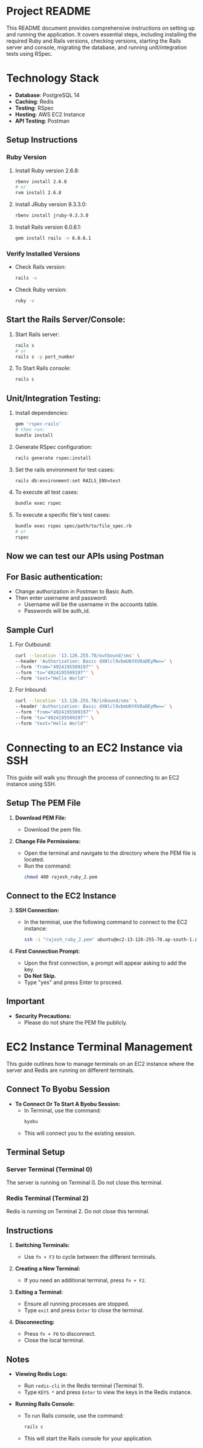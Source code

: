 # Project README

This README document provides comprehensive instructions on setting up and running the application. It covers essential steps, including installing the required Ruby and Rails versions, checking versions, starting the Rails server and console, migrating the database, and running unit/integration tests using RSpec.


# Technology Stack

- **Database**: PostgreSQL 14
- **Caching**: Redis
- **Testing**: RSpec
- **Hosting**: AWS EC2 Instance
- **API Testing**: Postman



## Setup Instructions

### Ruby Version

1. Install Ruby version 2.6.8:

    ```bash
    rbenv install 2.6.8
    # or
    rvm install 2.6.8
    ```

2. Install JRuby version 9.3.3.0:

    ```bash
    rbenv install jruby-9.3.3.0
    ```

3. Install Rails version 6.0.6.1:

    ```bash
    gem install rails -v 6.0.6.1
    ```

### Verify Installed Versions

- Check Rails version:

    ```bash
    rails -v
    ```

- Check Ruby version:

    ```bash
    ruby -v
    ```

## Start the Rails Server/Console:

1. Start Rails server:

    ```bash
    rails s
    # or 
    rails s -p port_number
    ```

2. To Start Rails console:

    ```bash
    rails c
    ```

## Unit/Integration Testing:

1. Install dependencies:

    ```bash
    gem 'rspec-rails'
    # then run: 
    bundle install
    ```

2. Generate RSpec configuration:

    ```bash
    rails generate rspec:install
    ```

3. Set the rails environment for test cases:

    ```bash
    rails db:environment:set RAILS_ENV=test
    ```

4. To execute all test cases:

    ```bash
    bundle exec rspec
    ```

5. To execute a specific file's test cases:

    ```bash
    bundle exec rspec spec/path/to/file_spec.rb
    # or 
    rspec
    ```

## Now we can test our APIs using Postman

## For Basic authentication:

- Change authorization in Postman to Basic Auth.
- Then enter username and password:
    - Username will be the username in the accounts table.
    - Passwords will be auth_id.

## Sample Curl 

1. For Outbound:

    ```bash
    curl --location '13.126.255.78/outbound/sms' \
    --header 'Authorization: Basic dXNlcl9vbmU6YXV0aDEyMw==' \
    --form 'from="4924195509197"' \
    --form 'to="4924195509197"' \
    --form 'text="Hello World"'
    ```

2. For Inbound:

    ```bash
    curl --location '13.126.255.78/inbound/sms' \
    --header 'Authorization: Basic dXNlcl9vbmU6YXV0aDEyMw==' \
    --form 'from="4924195509197"' \
    --form 'to="4924195509197"' \
    --form 'text="Hello World"'
    ```

# Connecting to an EC2 Instance via SSH

This guide will walk you through the process of connecting to an EC2 instance using SSH.

## Setup The PEM File

1. **Download PEM File:**
   - Download the pem file.

2. **Change File Permissions:**
   - Open the terminal and navigate to the directory where the PEM file is located.
   - Run the command:
     ```bash
     chmod 400 rajesh_ruby_2.pem
     ```

## Connect to the EC2 Instance

3. **SSH Connection:**
   - In the terminal, use the following command to connect to the EC2 instance:
     ```bash
     ssh -i "rajesh_ruby_2.pem" ubuntu@ec2-13-126-255-78.ap-south-1.compute.amazonaws.com
     ```

4. **First Connection Prompt:**
   - Upon the first connection, a prompt will appear asking to add the key.
   - **Do Not Skip.**
   - Type "yes" and press Enter to proceed.


## Important
- **Security Precautions:**
  - Please do not share the PEM file publicly.


# EC2 Instance Terminal Management

This guide outlines how to manage terminals on an EC2 instance where the server and Redis are running on different terminals.

## Connect To Byobu Session

- **To Connect Or To Start A Byobu Session:**
  - In Terminal, use the command:
    ```bash
    byobu
    ```
  - This will connect you to the existing session.

## Terminal Setup

### Server Terminal (Terminal 0)
The server is running on Terminal 0. Do not close this terminal.

### Redis Terminal (Terminal 2)
Redis is running on Terminal 2. Do not close this terminal.

## Instructions
1. **Switching Terminals:**
   - Use `fn + F3` to cycle between the different terminals.
   
2. **Creating a New Terminal:**
   - If you need an additional terminal, press `fn + F2`.
   
3. **Exiting a Terminal:**
   - Ensure all running processes are stopped.
   - Type `exit` and press `Enter` to close the terminal.

4. **Disconnecting:**
   - Press `fn + F6` to disconnect.
   - Close the local terminal.

## Notes
- **Viewing Redis Logs:**
  - Run `redis-cli` in the Redis terminal (Terminal 1).
  - Type `KEYS *` and press `Enter` to view the keys in the Redis instance.

- **Running Rails Console:**
  - To run Rails console, use the command:
    ```bash
    rails c
    ```
  - This will start the Rails console for your application.